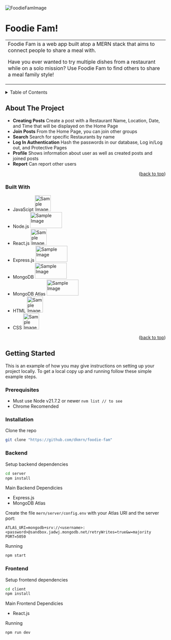 
![FoodieFamImage](https://github.com/user-attachments/assets/88e388c1-be9a-4056-8c48-df8681ccdd1b)
# Foodie Fam!
<table>
<tr>
<td>
 Foodie Fam is a web app built atop a MERN stack that aims to connect people to share a meal with.

 Have you ever wanted to try multiple dishes from a restaurant while on a solo mission?
 Use Foodie Fam to find others to share a meal family style!
</td>
</tr>
</table>


<!-- TABLE OF CONTENTS -->
<details>
  <summary>Table of Contents</summary>
  <ol>
    <li>
      <a href="#about-the-project">About The Project</a>
      <ul>
        <li><a href="#built-with">Built With</a></li>
      </ul>
    </li>
    <li>
      <a href="#getting-started">Getting Started</a>
      <ul>
        <li><a href="#prerequisites">Prerequisites</a></li>
        <li><a href="#installation">Installation</a></li>
      </ul>
    </li>
    <li><a href="#usage">Usage</a></li>
    <li><a href="#acknowledgments">Acknowledgments</a></li>
  </ol>
</details>

<!-- ABOUT THE PROJECT -->
## About The Project

* **Creating Posts** Create a post with a Restaurant Name, Location, Date, and Time that will be displayed on the Home Page
* **Join Posts** From the Home Page, you can join other groups
* **Search** Search for specific Restaurants by name
* **Log In Authentication** Hash the passwords in our database, Log in/Log out, and Protective Pages
* **Profile** Shows information about user as well as created posts and joined posts
* **Report** Can report other users

<p align="right">(<a href="#readme-top">back to top</a>)</p>



### Built With

* JavaScipt  <img src="https://github.com/user-attachments/assets/405c8546-aa12-4a54-ba6d-cd6463d883c0" alt="Sample Image" width="50" height="50">
* Node.js  <img src="https://github.com/user-attachments/assets/566f3aea-918c-4799-8fc9-41c86188013d" alt="Sample Image" width="100" height="50">
* React.js  <img src="https://github.com/user-attachments/assets/cb945c51-dde3-4024-8715-4556ce913464" alt="Sample Image" width="50" height="50">
* Express.js  <img src="https://github.com/user-attachments/assets/0d98866a-2b0b-4766-a4ac-4b33c2671de1" alt="Sample Image" width="100" height="50">
* MongoDB  <img src="https://github.com/user-attachments/assets/50652b09-b061-41d2-b54f-167762861c26" alt="Sample Image" width="100" height="50">
* MongoDB Atlas  <img src="https://github.com/user-attachments/assets/3c7fdddc-ee1b-485b-aaac-d4acb7ca74ff" alt="Sample Image" width="100" height="50">
* HTML  <img src="https://github.com/user-attachments/assets/db82671c-8dc6-4e39-90dd-804d84b9d622" alt="Sample Image" width="50" height="50">
* CSS  <img src="https://github.com/user-attachments/assets/d412e0a3-c167-4f80-b09c-5d3c458725ec" alt="Sample Image" width="50" height="50">

<p align="right">(<a href="#readme-top">back to top</a>)</p>

<!-- GETTING STARTED -->
## Getting Started

This is an example of how you may give instructions on setting up your project locally.
To get a local copy up and running follow these simple example steps.

### Prerequisites

* Must use Node v21.7.2 or newer ```nvm list // to see```
* Chrome Recomended 

### Installation

Clone the repo
```sh
git clone "https://github.com/dkmrn/foodie-fam"
```

### Backend

Setup backend dependencies 

```sh
cd server
npm install
```

Main Backend Dependicies

* Express.js
* MongoDB Atlas

Create the file `mern/server/config.env` with your Atlas URI and the server port:
```
ATLAS_URI=mongodb+srv://<username>:<password>@sandbox.jadwj.mongodb.net/retryWrites=true&w=majority
PORT=5050
```

Running
```sh
npm start
```

### Frontend

Setup frontend dependencies

```sh
cd client
npm install
```

Main Frontend Dependicies

* React.js

Running 

```sh
npm run dev
```

